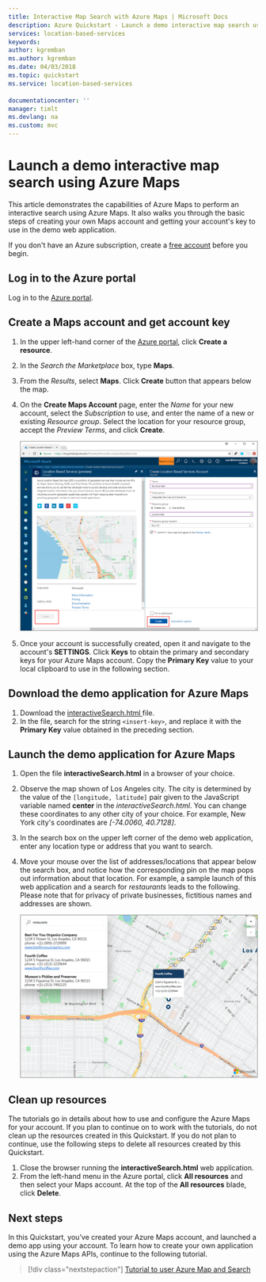```yaml
---
title: Interactive Map Search with Azure Maps | Microsoft Docs
description: Azure Quickstart - Launch a demo interactive map search using Azure Maps
services: location-based-services
keywords: 
author: kgremban
ms.author: kgremban
ms.date: 04/03/2018
ms.topic: quickstart
ms.service: location-based-services

documentationcenter: ''
manager: timlt
ms.devlang: na
ms.custom: mvc
---
```


# Launch a demo interactive map search using Azure Maps

This article demonstrates the capabilities of Azure Maps to perform an interactive search using Azure Maps. It also walks you through the basic steps of creating your own Maps account and getting your account's key to use in the demo web application. 

If you don't have an Azure subscription, create a [free account](https://azure.microsoft.com/free/?WT.mc_id=A261C142F) before you begin.


## Log in to the Azure portal

Log in to the [Azure portal](https://portal.azure.com/).

## Create a Maps account and get account key

1. In the upper left-hand corner of the [Azure portal](https://portal.azure.com), click **Create a resource**.
2. In the *Search the Marketplace* box, type **Maps**.
3. From the *Results*, select **Maps**. Click **Create** button that appears below the map. 
4. On the **Create Maps Account** page, enter the *Name* for your new account, select the *Subscription* to use, and enter the name of a new or existing *Resource group*. Select the location for your resource group, accept the *Preview Terms*, and click **Create**.

    ![Create Maps account in portal](./media/quick-demo-map-app/create-lbs-account.png)

5. Once your account is successfully created, open it and navigate to the account's **SETTINGS**. Click **Keys** to obtain the primary and secondary keys for your Azure Maps account. Copy the **Primary Key** value to your local clipboard to use in the following section. 

## Download the demo application for Azure Maps

1. Download the <a href="https://raw.githubusercontent.com/Azure-Samples/location-based-services-samples/master/src/interactiveSearch.html" download="interactiveSearch.html"> interactiveSearch.html </a> file.
2. In the file, search for the string `<insert-key>`, and replace it with the **Primary Key** value obtained in the preceding section. 


## Launch the demo application for Azure Maps

1. Open the file **interactiveSearch.html** in a browser of your choice.
2. Observe the map shown of Los Angeles city. The city is determined by the value of the `[longitude, latitude]` pair given to the JavaScript variable named **center** in the *interactiveSearch.html*. You can change these coordinates to any other city of your choice. For example, New York city's coordinates are *[-74.0060, 40.7128]*.
3. In the search box on the upper left corner of the demo web application, enter any location type or address that you want to search. 
4. Move your mouse over the list of addresses/locations that appear below the search box, and notice how the corresponding pin on the map pops out information about that location. For example, a sample launch of this web application and a search for *restaurants* leads to the following. Please note that for privacy of private businesses, fictitious names and addresses are shown. 

    ![Interactive Search web application](./media/quick-demo-map-app/lbs-interactive-search.png)


## Clean up resources

The tutorials go in details about how to use and configure the Azure Maps for your account. If you plan to continue on to work with the tutorials, do not clean up the resources created in this Quickstart. If you do not plan to continue, use the following steps to delete all resources created by this Quickstart.

1. Close the browser running the **interactiveSearch.html** web application.
2. From the left-hand menu in the Azure portal, click **All resources** and then select your Maps account. At the top of the **All resources** blade, click **Delete**.

## Next steps

In this Quickstart, you’ve created your Azure Maps account, and launched a demo app using your account. To learn how to create your own application using the Azure Maps APIs, continue to the following tutorial.

> [!div class="nextstepaction"]
> [Tutorial to user Azure Map and Search](./tutorial-search-location.md)
